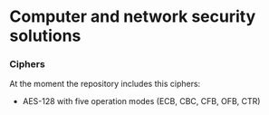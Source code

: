 Computer and network security solutions
=======================================

### Ciphers

At the moment the repository includes this ciphers:
* AES-128 with five operation modes (ECB, CBC, CFB, OFB, CTR)